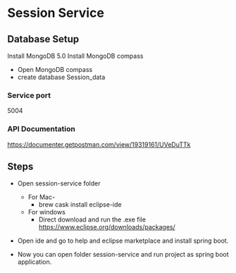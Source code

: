 # Session Service 

## Database Setup 

Install MongoDB 5.0
Install MongoDB compass

- Open MongoDB compass
- create database Session_data

### Service port 

5004

### API Documentation

https://documenter.getpostman.com/view/19319161/UVeDuTTk

## Steps

* Open session-service folder
	* For Mac- 
		* brew cask install eclipse-ide
	* For windows
		* Direct download and run the .exe file
			https://www.eclipse.org/downloads/packages/

* Open ide and go to help and eclipse marketplace and install spring boot. 
* Now you can open folder session-service and run project as spring boot application.



